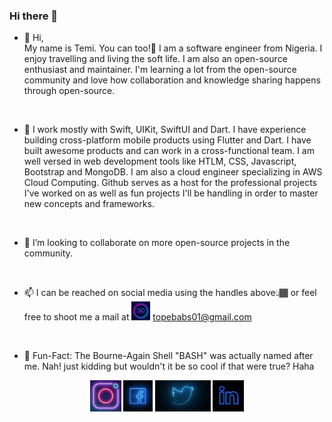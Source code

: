 ### Hi there 👋

<!--
**zulayqoh/zulayqoh** is a ✨ _special_ ✨ repository because its `README.md` (this file) appears on your GitHub profile.

Here are some ideas to get you started:

- 🔭 I’m currently working on ...
- 🌱 I’m currently learning ...
- 👯 I’m looking to collaborate on ...
- 🤔 I’m looking for help with ...
- 💬 Ask me about ...
- 📫 How to reach me: ...
- 😄 Pronouns: ...
- ⚡ Fun fact: ...
-->


- 👋 Hi,<br/> My name is Temi. You can too!🥳
I am a software engineer from Nigeria. I enjoy travelling and living the soft life.
I am also an open-source enthusiast and maintainer. I'm learning a lot from the open-source community and love how collaboration and knowledge sharing happens through open-source.

 <br/>
 
- 🌱 I work mostly with Swift, UIKit, SwiftUI and Dart. I have experience building cross-platform mobile products using Flutter and Dart. I have built awesome products and can work in a cross-functional team. I am well versed in web development tools like HTLM, CSS, Javascript, Bootstrap and MongoDB. I am also a cloud engineer specializing in AWS Cloud Computing. Github serves as a host for the professional projects I've worked on as well as fun projects I'll be handling in order to master new concepts and frameworks.
<br/>

- 💞️ I’m looking to collaborate on more open-source projects in the community.

<br/>

- 📫 I can be reached on social media using the handles above👆🏾 or feel free to shoot me a mail at <img alt="Temi's mail" src="https://raw.githubusercontent.com/zulayqoh/zulayqoh/main/assets/gmail.jpeg" height="30" /> topebabs01@gmail.com

<br/>

- 🤪 Fun-Fact: The Bourne-Again Shell "BASH" was actually named after me. Nah! just kidding but wouldn't it be so cool if that were true? Haha


<p align='center'>
<a href="https://www.instagram.com/bash_grey/"><img height="50" alt="Temi's Instagram" src="https://raw.githubusercontent.com/zulayqoh/zulayqoh/main/assets/instagram.jpeg"></a>
<a href="https://web.facebook.com/profile.php?id=100003714916486"><img height="50" alt="Temi's Facebook" src="https://raw.githubusercontent.com/zulayqoh/zulayqoh/main/assets/facebook.jpeg"></a>
<a href="https://twitter.com/bash_grey"><img height="50" alt="temi's Twitter" src="https://raw.githubusercontent.com/zulayqoh/zulayqoh/main/assets/twitter.jpeg"></a>
<a href="https://www.linkedin.com/in/temitope-babatunde-28874b209/"><img height="50" alt="temi's LinkedIn" src="https://raw.githubusercontent.com/zulayqoh/zulayqoh/main/assets/linkedin.jpeg"></a>
</p>
